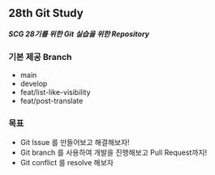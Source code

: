 ## 28th Git Study

***SCG 28기를 위한 Git 실습을 위한 Repository***

### 기본 제공 Branch
- main
- develop
- feat/list-like-visibility
- feat/post-translate

### 목표
- Git Issue 를 만들어보고 해결해보자!
- Git branch 를 사용하여 개발을 진행해보고 Pull Request까지!
- Git conflict 를 resolve 해보자
